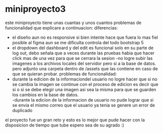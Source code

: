 # miniproyecto3
este miniproyecto tiene unas cuantas y unos cuantos problemas de funcionalidad que explicare a continuacion:
diferencias:
- el diseño aun no es responsive si bien intente hace que fuera lo mas fiel posible al figma aun se me dificulta controla del todo bootstrap 5
- el dropdown del dashboard y del edit es funcional solo en su parte de log out, debo señala que a veces durante las pruebas habia que hacer click mas de una vez para que se cerrara la sesion
-no logre subir las imagenes a los archivos locales del servidor pero si a la base de datos. pero adjunto una carpeta dentro de /assets que las contiene en caso de que se quieran probar. 
problemas de funcionalidad:
- durante la edicion de la informaciondel usuario no logre hacer que si no se cambia la imagen se continue con el proceso de edicion es decir que si o si se debe elegir una imagen asi sea la misma para que se guarden los cambios en la base de datos.  
-durante la edicion de la informacion de usuario no pude lograr que si se envia el mismo correo que el usuario ya tenia se genere un error de duplicado 

el proyecto fue un gran reto y esto es lo mejor que pude hacer con la disposicion de tiempo que tube espero sea de su agrado :)  
